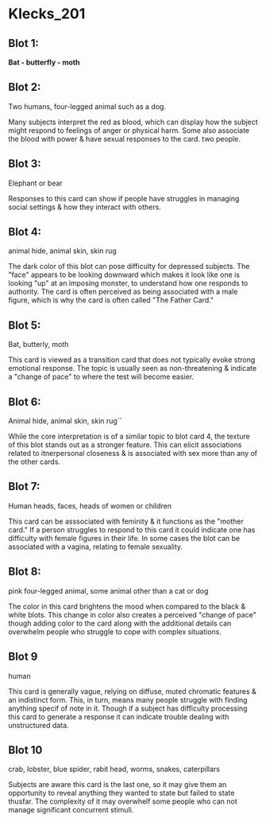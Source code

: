 # Klecks_201

## Blot 1:

**Bat - butterfly - moth**

## Blot 2:

Two humans, four-legged animal such as a dog.

Many subjects interpret the red as blood, which can display how the subject might respond to feelings of anger or physical harm. Some also associate the blood with power & have sexual responses to the card.
two people.

## Blot 3:

Elephant or bear

Responses to this card can show if people have struggles in managing social settings & how they interact with others.

## Blot 4:

animal hide, animal skin, skin rug

The dark color of this blot can pose difficulty for depressed subjects. The "face" appears to be looking downward which makes it look like one is looking "up" at an imposing monster, to understand how one responds to authority. The card is often perceived as being associated with a male figure, which is why the card is often called "The Father Card."

## Blot 5:

Bat, butterly, moth

This card is viewed as a transition card that does not typically evoke strong emotional response. The topic is usually seen as non-threatening & indicate a "change of pace" to where the test will become easier.

## Blot 6:

Animal hide, animal skin, skin rug``

While the core interpretation is of a similar topic to blot card 4, the texture of this blot stands out as a stronger feature. This can elicit associations related to itnerpersonal closeness & is associated with sex more than any of the other cards.

## Blot 7:

Human heads, faces, heads of women or children

This card can be asssociated with feminity & it functions as the "mother card." If a person struggles to respond to this card it could indicate one has difficulty with female figures in their life. In some cases the blot can be associated with a vagina, relating to female sexuality.

## Blot 8:

pink four-legged animal, some animal other than a cat or dog

The color in this card brightens the mood when compared to the black & white blots. This change in color also creates a perceived "change of pace" though adding color to the card along with the additional details can overwhelm people who struggle to cope with complex situations.

## Blot 9

human

This card is generally vague, relying on diffuse, muted chromatic features & an indistinct form. This, in turn, means many people struggle with finding anything specif of note in it. Though if a subject has difficulty processing this card to generate a response it can indicate trouble dealing with unstructured data.

## Blot 10

crab, lobster, blue spider, rabit head, worms, snakes, caterpillars

Subjects are aware this card is the last one, so it may give them an opportunity to reveal anything they wanted to state but failed to state thusfar. The complexity of it may overwhelf some people who can not manage significant concurrent stimuli.
